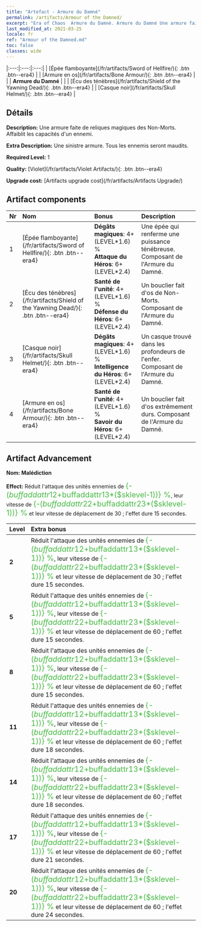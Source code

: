```yaml
---
title: "Artefact - Armure du Damné"
permalink: /artifacts/Armour of the Damned/
excerpt: "Era of Chaos  Armure du Damné. Armure du Damné Une armure faite de reliques magiques des Non-Morts. Affaiblit les capacités d'un ennemi."
last_modified_at: 2021-03-25
locale: fr
ref: "Armour of the Damned.md"
toc: false
classes: wide
---
```


  |:---:|:---:|:---:| 
  | [Épée flamboyante](/fr/artifacts/Sword of Hellfire/){: .btn .btn--era4} |   | [Armure en os](/fr/artifacts/Bone Armour/){: .btn .btn--era4} | 
  |   | **Armure du Damné** |  | 
  | [Écu des ténèbres](/fr/artifacts/Shield of the Yawning Dead/){: .btn .btn--era4} |   | [Casque noir](/fr/artifacts/Skull Helmet/){: .btn .btn--era4} | 


## Détails

 **Description:** Une armure faite de reliques magiques des Non-Morts. Affaiblit les capacités d'un ennemi.

 **Extra Description:** Une sinistre armure. Tous les ennemis seront maudits.

 **Required Level:** 1

 **Quality:** [Violet](/fr/artifacts/Violet Artifacts/){: .btn .btn--era4}

 **Upgrade cost:** [Artifacts upgrade cost](/fr/artifacts/Artifacts Upgrade/)



## Artifact components

  | Nr |    Nom    |   Bonus | Description | 
  |:---|:-----------|:--------|:------------| 
  | 1 | [Épée flamboyante](/fr/artifacts/Sword of Hellfire/){: .btn .btn--era4} | **Dégâts magiques**: 4+(LEVEL\*1.6) %<br/>**Attaque du Héros**: 6+(LEVEL\*2.4) | Une épée qui renferme une puissance ténébreuse. Composant de l'Armure du Damné. | 
  | 2 | [Écu des ténèbres](/fr/artifacts/Shield of the Yawning Dead/){: .btn .btn--era4} | **Santé de l'unité**: 4+(LEVEL\*1.6) %<br/>**Défense du Héros**: 6+(LEVEL\*2.4) | Un bouclier fait d'os de Non-Morts. Composant de l'Armure du Damné. | 
  | 3 | [Casque noir](/fr/artifacts/Skull Helmet/){: .btn .btn--era4} | **Dégâts magiques**: 4+(LEVEL\*1.6) %<br/>**Intelligence du Héros**: 6+(LEVEL\*2.4) | Un casque trouvé dans les profondeurs de l'enfer. Composant de l'Armure du Damné. | 
  | 4 | [Armure en os](/fr/artifacts/Bone Armour/){: .btn .btn--era4} | **Santé de l'unité**: 4+(LEVEL\*1.6) %<br/>**Savoir du Héros**: 6+(LEVEL\*2.4) | Un bouclier fait d'os extrêmement durs. Composant de l'Armure du Damné. | 


## Artifact Advancement

 **Nom: Malédiction**

 **Effect:** Réduit l'attaque des unités ennemies de <span style="color: #48b946;font-size:20px">{-($buffaddattr12+$buffaddattr13*($sklevel-1))} %</span>, leur vitesse de <span style="color: #48b946;font-size:20px">{-($buffaddattr22+$buffaddattr23*($sklevel-1))} %</span> et leur vitesse de déplacement de 30 ; l'effet dure 15 secondes.

  |  Level  |    Extra bonus  | 
  |:--------|:----------------| 
  | **2** | Réduit l'attaque des unités ennemies de <span style="color: #48b946;font-size:20px">{-($buffaddattr12+$buffaddattr13*($sklevel-1))} %</span>, leur vitesse de <span style="color: #48b946;font-size:20px">{-($buffaddattr22+$buffaddattr23*($sklevel-1))} %</span> et leur vitesse de déplacement de 30 ; l'effet dure 15 secondes. | 
  | **5** | Réduit l'attaque des unités ennemies de <span style="color: #48b946;font-size:20px">{-($buffaddattr12+$buffaddattr13*($sklevel-1))} %</span>, leur vitesse de <span style="color: #48b946;font-size:20px">{-($buffaddattr22+$buffaddattr23*($sklevel-1))} %</span> et leur vitesse de déplacement de 60 ; l'effet dure 15 secondes. | 
  | **8** | Réduit l'attaque des unités ennemies de <span style="color: #48b946;font-size:20px">{-($buffaddattr12+$buffaddattr13*($sklevel-1))} %</span>, leur vitesse de <span style="color: #48b946;font-size:20px">{-($buffaddattr22+$buffaddattr23*($sklevel-1))} %</span> et leur vitesse de déplacement de 60 ; l'effet dure 15 secondes. | 
  | **11** | Réduit l'attaque des unités ennemies de <span style="color: #48b946;font-size:20px">{-($buffaddattr12+$buffaddattr13*($sklevel-1))} %</span>, leur vitesse de <span style="color: #48b946;font-size:20px">{-($buffaddattr22+$buffaddattr23*($sklevel-1))} %</span> et leur vitesse de déplacement de 60 ; l'effet dure 18 secondes. | 
  | **14** | Réduit l'attaque des unités ennemies de <span style="color: #48b946;font-size:20px">{-($buffaddattr12+$buffaddattr13*($sklevel-1))} %</span>, leur vitesse de <span style="color: #48b946;font-size:20px">{-($buffaddattr22+$buffaddattr23*($sklevel-1))} %</span> et leur vitesse de déplacement de 60 ; l'effet dure 18 secondes. | 
  | **17** | Réduit l'attaque des unités ennemies de <span style="color: #48b946;font-size:20px">{-($buffaddattr12+$buffaddattr13*($sklevel-1))} %</span>, leur vitesse de <span style="color: #48b946;font-size:20px">{-($buffaddattr22+$buffaddattr23*($sklevel-1))} %</span> et leur vitesse de déplacement de 60 ; l'effet dure 21 secondes. | 
  | **20** | Réduit l'attaque des unités ennemies de <span style="color: #48b946;font-size:20px">{-($buffaddattr12+$buffaddattr13*($sklevel-1))} %</span>, leur vitesse de <span style="color: #48b946;font-size:20px">{-($buffaddattr22+$buffaddattr23*($sklevel-1))} %</span> et leur vitesse de déplacement de 60 ; l'effet dure 24 secondes. | 
